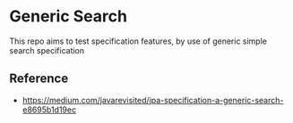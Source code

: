 # Generic Search 

This repo aims to test specification features, by use of generic simple search specification 

## Reference 

* https://medium.com/javarevisited/jpa-specification-a-generic-search-e8695b1d19ec


